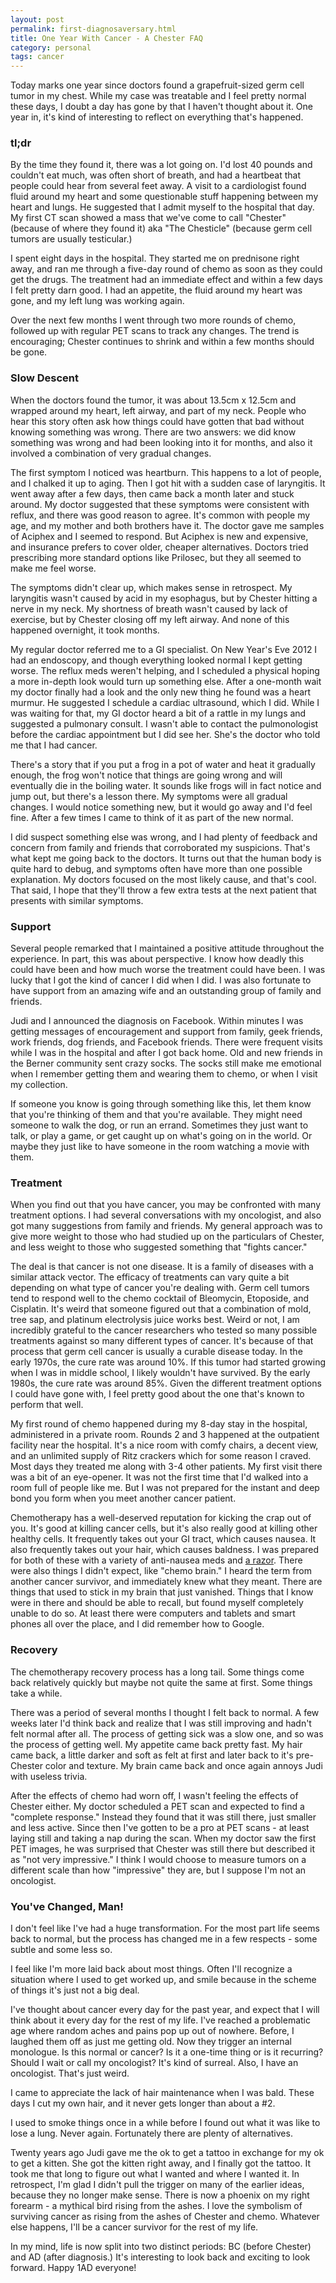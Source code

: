 ```yaml
---
layout: post
permalink: first-diagnosaversary.html
title: One Year With Cancer - A Chester FAQ
category: personal
tags: cancer
---
```


Today marks one year since doctors found a grapefruit-sized germ cell tumor in my chest.
While my case was treatable and I feel pretty normal these days, I doubt a day has gone
by that I haven't thought about it. One year in, it's kind of interesting to reflect
on everything that's happened.

### tl;dr

By the time they found it, there was a lot going on. I'd lost 40 pounds and couldn't
eat much, was often short of breath, and had a heartbeat that people could hear from
several feet away. A visit to a cardiologist found fluid around my heart and some
questionable stuff happening between my heart and lungs. He suggested that I admit
myself to the hospital that day. My first CT scan showed a mass that we've come to
call "Chester" (because of where they found it) aka "The Chesticle" (because germ
  cell tumors are usually testicular.)

I spent eight days in the hospital. They started me on prednisone right away, and
ran me through a five-day round of chemo as soon as they could get the drugs. The
treatment had an immediate effect and within a few days I felt pretty darn good. I
had an appetite, the fluid around my heart was gone, and my left lung was working again.

Over the next few months I went through two more rounds of chemo, followed up with
regular PET scans to track any changes. The trend is encouraging; Chester continues
to shrink and within a few months should be gone.

### Slow Descent

When the doctors found the tumor, it was about 13.5cm x 12.5cm and wrapped around my
heart, left airway, and part of my neck. People who hear this story often ask how
things could have gotten that bad without knowing something was wrong. There are
two answers: we did know something was wrong and had been looking into it for months,
and also it involved a combination of very gradual changes.

The first symptom I noticed was heartburn. This happens to a lot of people, and I
chalked it up to aging. Then I got hit with a sudden case of laryngitis. It went away
after a few days, then came back a month later and stuck around. My doctor suggested
that these symptoms were consistent with reflux, and there was good reason to agree.
It's common with people my age, and my mother and both brothers have it.  The doctor
gave me samples of Aciphex and I seemed to respond. But Aciphex is new and expensive,
and insurance prefers to cover older, cheaper alternatives. Doctors tried prescribing
more standard options like Prilosec, but they all seemed to make me feel worse.

The symptoms didn't clear up, which makes sense in retrospect. My laryngitis wasn't
caused by acid in my esophagus, but by Chester hitting a nerve in my neck. My shortness
of breath wasn't caused by lack of exercise, but by Chester closing off my left airway.
And none of this happened overnight, it took months.

My regular doctor referred me to a GI specialist. On New Year's Eve 2012 I had an
endoscopy, and though everything looked normal I kept getting worse. The reflux meds
weren't helping, and I scheduled a physical hoping a more in-depth look would turn up
something else. After a one-month wait my doctor finally had a look and the only new
thing he found was a heart murmur. He suggested I schedule a cardiac ultrasound,
which I did. While I was waiting for that, my GI doctor heard a bit of a rattle in
my lungs and suggested a pulmonary consult. I wasn't able to contact the pulmonologist
before the cardiac appointment but I did see her. She's the doctor who told me that
I had cancer.

There's a story that if you put a frog in a pot of water and heat it gradually enough,
the frog won't notice that things are going wrong and will eventually die in the
boiling water. It sounds like frogs will in fact notice and jump out, but there's a
lesson there. My symptoms were all gradual changes. I would notice something new,
but it would go away and I'd feel fine. After a few times I came to think of it as
part of the new normal.

I did suspect something else was wrong, and I had plenty of feedback and concern from
family and friends that corroborated my suspicions. That's what kept me going back
to the doctors. It turns out that the human body is quite hard to debug, and symptoms
often have more than one possible explanation. My doctors focused on the most likely
cause, and that's cool. That said, I hope that they'll throw a few extra tests at
the next patient that presents with similar symptoms.

### Support

Several people remarked that I maintained a positive attitude throughout the experience.
In part, this was about perspective. I know how deadly this could have been and how
much worse the treatment could have been. I was lucky that I got the kind of cancer
I did when I did. I was also fortunate to have support from an amazing wife and an
outstanding group of family and friends.

Judi and I announced the diagnosis on Facebook. Within minutes I was getting messages
of encouragement and support from family, geek friends, work friends, dog friends,
and Facebook friends. There were frequent visits while I was in the hospital and
after I got back home. Old and new friends in the Berner community sent crazy socks.
The socks still make me emotional when I remember getting them and wearing them to
chemo, or when I visit my collection.

If someone you know is going through something like this, let them know that you're
thinking of them and that you're available. They might need someone to walk the dog,
or run an errand. Sometimes they just want to talk, or play a game, or get caught up
on what's going on in the world. Or maybe they just like to have someone in the room
watching a movie with them.

### Treatment

When you find out that you have cancer, you may be confronted with many treatment
options. I had several conversations with my oncologist, and also got many suggestions
from family and friends. My general approach was to give more weight to those who
had studied up on the particulars of Chester, and less weight to those who suggested
something that "fights cancer."

The deal is that cancer is not one disease. It is a family of diseases with a similar
attack vector. The efficacy of treatments can vary quite a bit depending on what type
of cancer you're dealing with. Germ cell tumors tend to respond well to the chemo
cocktail of Bleomycin, Etoposide, and Cisplatin. It's weird that someone figured out
that a combination of mold, tree sap, and platinum electrolysis juice works best.
Weird or not, I am incredibly grateful to the cancer researchers who tested so many
possible treatments against so many different types of cancer. It's because of that
process that germ cell cancer is usually a curable disease today. In the early 1970s,
the cure rate was around 10%. If this tumor had started growing when I was in middle
school, I likely wouldn't have survived. By the early 1980s, the cure rate was around
85%. Given the different treatment options I could have gone with, I feel pretty good
about the one that's known to perform that well.

My first round of chemo happened during my 8-day stay in the hospital, administered
in a private room. Rounds 2 and 3 happened at the outpatient facility near the hospital.
It's a nice room with comfy chairs, a decent view, and an unlimited supply of Ritz
crackers which for some reason I craved. Most days they treated me along with 3-4
other patients. My first visit there was a bit of an eye-opener. It was not the first
time that I'd walked into a room full of people like me. But I was not prepared for
the instant and deep bond you form when you meet another cancer patient.

Chemotherapy has a well-deserved reputation for kicking the crap out of you. It's
good at killing cancer cells, but it's also really good at killing other healthy
cells. It frequently takes out your GI tract, which causes nausea. It also frequently
takes out your hair, which causes baldness. I was prepared for both of these with
a variety of anti-nausea meds and [a razor](http://nickh.hengeveld.com/dwi.gif).
There were also things I didn't expect, like "chemo brain." I heard the term from
another cancer survivor, and immediately knew what they meant. There are things that
used to stick in my brain that just vanished. Things that I know were in there and
should be able to recall, but found myself completely unable to do so. At least
there were computers and tablets and smart phones all over the place, and I did
remember how to Google.

### Recovery

The chemotherapy recovery process has a long tail. Some things come back relatively
quickly but maybe not quite the same at first. Some things take a while.

There was a period of several months I thought I felt back to normal. A few weeks
later I'd think back and realize that I was still improving and hadn't felt normal
after all. The process of getting sick was a slow one, and so was the process of
getting well. My appetite came back pretty fast. My hair came back, a little darker
and soft as felt at first and later back to it's pre-Chester color and texture. My
brain came back and once again annoys Judi with useless trivia.

After the effects of chemo had worn off, I wasn't feeling the effects of Chester
either. My doctor scheduled a PET scan and expected to find a "complete response."
Instead they found that it was still there, just smaller and less active. Since then
I've gotten to be a pro at PET scans - at least laying still and taking a nap during
the scan. When my doctor saw the first PET images, he was surprised that Chester was
still there but described it as "not very impressive." I think I would choose to
measure tumors on a different scale than how "impressive" they are, but I suppose
I'm not an oncologist.

### You've Changed, Man!

I don't feel like I've had a huge transformation. For the most part life seems back
to normal, but the process has changed me in a few respects - some subtle and some
less so.

I feel like I'm more laid back about most things. Often I'll recognize a situation
where I used to get worked up, and smile because in the scheme of things it's just
not a big deal.

I've thought about cancer every day for the past year, and expect that I will think
about it every day for the rest of my life. I've reached a problematic age where
random aches and pains pop up out of nowhere. Before, I laughed them off as just me
getting old. Now they trigger an internal monologue. Is this normal or cancer? Is
it a one-time thing or is it recurring? Should I wait or call my oncologist? It's
kind of surreal. Also, I have an oncologist. That's just weird.

I came to appreciate the lack of hair maintenance when I was bald. These days I cut
my own hair, and it never gets longer than about a #2.

I used to smoke things once in a while before I found out what it was like to lose
a lung. Never again. Fortunately there are plenty of alternatives.

Twenty years ago Judi gave me the ok to get a tattoo in exchange for my ok to get a
kitten. She got the kitten right away, and I finally got the tattoo. It took me that
long to figure out what I wanted and where I wanted it. In retrospect, I'm glad I
didn't pull the trigger on many of the earlier ideas, because they no longer make
sense. There is now a phoenix on my right forearm - a mythical bird rising from the
ashes. I love the symbolism of surviving cancer as rising from the ashes of Chester
and chemo. Whatever else happens, I'll be a cancer survivor for the rest of my life.

In my mind, life is now split into two distinct periods: BC (before Chester) and
AD (after diagnosis.) It's interesting to look back and exciting to look forward.
Happy 1AD everyone!
